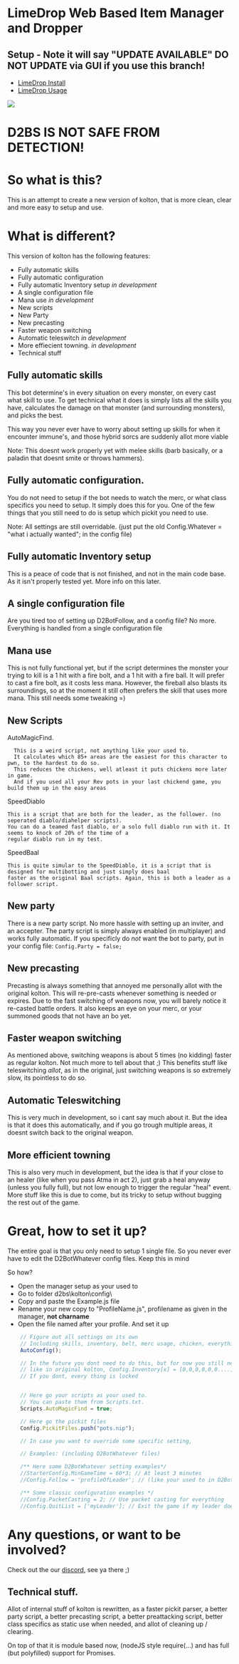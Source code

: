 # LimeDrop Web Based Item Manager and Dropper
## Setup - Note it will say "UPDATE AVAILABLE" DO NOT UPDATE via GUI if you use this branch!
- [LimeDrop Install](https://github.com/kolton/d2bot-with-kolbot/wiki/Lime-Drop-Install)
- [LimeDrop Usage](https://github.com/kolton/d2bot-with-kolbot/wiki/Lime-Drop-Use)


![](https://i.imgur.com/bsmEv3j.png)

# D2BS IS NOT SAFE FROM DETECTION!

# So what is this?
This is an attempt to create a new version of kolton, that is more clean, clear and more easy to setup and use.

# What is different?
This version of kolton has the following features:
- Fully automatic skills
- Fully automatic configuration
- Fully automatic Inventory setup *in development*
- A single configuration file
- Mana use *in development*
- New scripts
- New Party
- New precasting
- Faster weapon switching
- Automatic teleswitch *in development*
- More effiecient towning. *in development*
- Technical stuff


## Fully automatic skills
This bot determine's in every situation on every monster, on every cast what skill to use. To get technical what it does
is simply lists all the skills you have, calculates the damage on that monster (and surrounding monsters), and picks the best.

This way you never ever have to worry about setting up skills for when it encounter immune's, and those hybrid sorcs are suddenly allot more viable

Note: This doesnt work properly yet with melee skills (barb basically, or a paladin that doesnt smite or throws hammers).

## Fully automatic configuration.
You do not need to setup if the bot needs to watch the merc, or what class specifics you need to setup. It simply does this for you.
One of the few things that you still need to do is setup which pickit you need to use.

Note: All settings are still overridable. (just put the old Config.Whatever = "what i actually wanted"; in the config file)

## Fully automatic Inventory setup
This is a peace of code that is not finished, and not in the main code base. As it isn't properly tested yet. More info on this later.

## A single configuration file
Are you tired too of setting up D2BotFollow, and a config file? No more. Everything is handled from a single configuration file

## Mana use
This is not fully functional yet, but if the script determines the monster your trying to kill is a 1 hit with a fire bolt, and a 1 hit with a fire ball. 
It will prefer to cast a fire bolt, as it costs less mana. However, the fireball also blasts its surroundings, so at the moment it still often prefers the
skill that uses more mana. This still needs some tweaking =)

## New Scripts
AutoMagicFind.
    
      This is a weird script, not anything like your used to.
      It calculates which 85+ areas are the easiest for this character to pwn, to the hardest to do so.
      This reduces the chickens, well atleast it puts chickens more later in game.
      And if you used all your Rev pots in your last chickend game, you build them up in the easy areas
      
SpeedDiablo

    This is a script that are both for the leader, as the follower. (no seperated diablo/diahelper scripts).
    You can do a teamed fast diablo, or a solo full diablo run with it. It seems to knock of 20% of the time of a 
    regular diablo run in my test.

SpeedBaal
    
    This is quite simular to the SpeedDiablo, it is a script that is designed for multibotting and just simply does baal
    faster as the original Baal scripts. Again, this is both a leader as a follower script.
 
 ## New party
 There is a new party script. No more hassle with setting up an inviter, and an accepter. 
 The party script is simply always enabled (in multiplayer) and works fully automatic. If you specificly do _not_ want the bot to party,
 put in your config file: `Config.Party = false;`
 
 ## New precasting
 Precasting is always something that annoyed me personally allot with the original kolton. This will re-pre-casts whenever something is needed 
 or expires. Due to the fast switching of weapons now, you will barely notice it re-casted battle orders. It also keeps an eye on your merc, 
 or your summoned goods that not have an bo yet.
 
 ## Faster weapon switching
 As mentioned above, switching weapons is about 5 times (no kidding) faster as regular kolton. Not much more to tell about that ;) 
 This benefits stuff like teleswitching _allot_, as in the original, just switching weapons is so extremely slow, its pointless to do so.
 
 ## Automatic Teleswitching
 This is very much in development, so i cant say much about it. But the idea is that it does this automatically, 
 and if you go trough multiple areas, it doesnt switch back to the original weapon.
 
 ## More efficient towning
 This is also very much in development, but the idea is that if your close to an healer (like when you pass Atma in act 2), 
 just grab a heal anyway (unless you fully full), but not low enough to trigger the regular "heal" event.
 More stuff like this is due to come, but its tricky to setup without bugging the rest out of the game.
  
 # Great, how to set it up? 
 The entire goal is that you only need to setup 1 single file. So you never ever have to edit the D2BotWhatever config files. Keep this in mind

So how?
- Open the manager setup as your used to
- Go to folder d2bs\kolton\config\
- Copy and paste the Example.js file
- Rename your new copy to "ProfileName.js", profilename as given in the manager, **not charname**
- Open the file named after your profile. And set it up

```javascript 1.6
	// Figure out all settings on its own
	// Including skills, inventory, belt, merc usage, chicken, everything
	AutoConfig();

	// In the future you dont need to do this, but for now you still need to setup your inventory configuration.
	// like in original kolton, Config.Inventory[x] = [0,0,0,0,0,0....] you get the idea ;)
	// If you dont, every thing is locked


	// Here go your scripts as your used to.
	// You can paste them from Scripts.txt.
	Scripts.AutoMagicFind = true;

	// Here go the pickit files
	Config.PickitFiles.push("pots.nip");

	// In case you want to override some specific setting,

	// Examples: (including D2BotWhatever files)

	/** Here some D2BotWhatever setting examples*/
	//StarterConfig.MinGameTime = 60*3; // At least 3 minutes
	//Config.Follow = 'profileOfLeader'; // (like your used to in D2BotFollow with the JoinSettings)

	/** Some classic configuration examples */
	//Config.PacketCasting = 2; // Use packet casting for everything
	//Config.QuitList = ['myLeader']; // Exit the game if my leader does so too
```
 
 # Any questions, or want to be involved?
 Check out the our [discord](http://baa.al/discord), see ya there ;)
 
 ## Technical stuff.
 Allot of internal stuff of kolton is rewritten, as a faster pickit parser, a better party script, a better precasting script, 
 a better preattacking script, better class specifics as static use when needed, and allot of cleaning up / clearing.
 
 On top of that it is module based now, (nodeJS style require(...) and has full (but polyfilled) support for Promises.